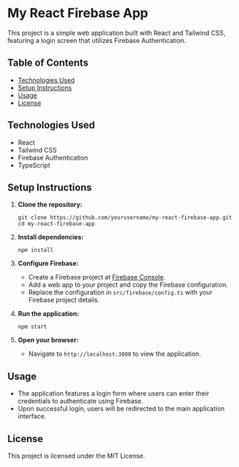 # My React Firebase App

This project is a simple web application built with React and Tailwind CSS, featuring a login screen that utilizes Firebase Authentication. 

## Table of Contents

- [Technologies Used](#technologies-used)
- [Setup Instructions](#setup-instructions)
- [Usage](#usage)
- [License](#license)

## Technologies Used

- React
- Tailwind CSS
- Firebase Authentication
- TypeScript

## Setup Instructions

1. **Clone the repository:**
   ```
   git clone https://github.com/yourusername/my-react-firebase-app.git
   cd my-react-firebase-app
   ```

2. **Install dependencies:**
   ```
   npm install
   ```

3. **Configure Firebase:**
   - Create a Firebase project at [Firebase Console](https://console.firebase.google.com/).
   - Add a web app to your project and copy the Firebase configuration.
   - Replace the configuration in `src/firebase/config.ts` with your Firebase project details.

4. **Run the application:**
   ```
   npm start
   ```

5. **Open your browser:**
   - Navigate to `http://localhost:3000` to view the application.

## Usage

- The application features a login form where users can enter their credentials to authenticate using Firebase.
- Upon successful login, users will be redirected to the main application interface.

## License

This project is licensed under the MIT License.